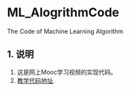 # ML_AlogrithmCode
The Code of Machine Learning Algorithm
## 1. 说明
1. 这是网上Mooc学习视频的实现代码。
2. [教学代码地址](https://github.com/liuyubobobo/Play-with-Machine-Learning-Algorithms).
